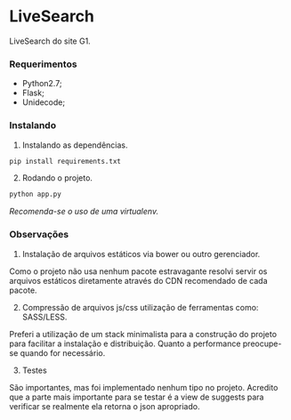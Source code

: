 LiveSearch
==========

LiveSearch do site G1.

### Requerimentos

* Python2.7;
* Flask;
* Unidecode;

### Instalando

1. Instalando as dependências.

  ```sh
  pip install requirements.txt
  ```

2. Rodando o projeto.

  ```sh
  python app.py
  ```

*Recomenda-se o uso de uma virtualenv.*

### Observações

1. Instalação de arquivos estáticos via bower ou outro gerenciador.

  Como o projeto não usa nenhum pacote estravagante resolvi servir os arquivos estáticos diretamente através do CDN recomendado de cada pacote.

2. Compressão de arquivos js/css utilização de ferramentas como: SASS/LESS.

  Preferi a utilização de um stack minimalista para a construção do projeto para facilitar a instalação e distribuição. Quanto a performance preocupe-se quando for necessário.

3. Testes

  São importantes, mas foi implementado nenhum tipo no projeto. Acredito que a parte mais importante para se testar é a view de suggests para verificar se realmente ela retorna o json apropriado.
